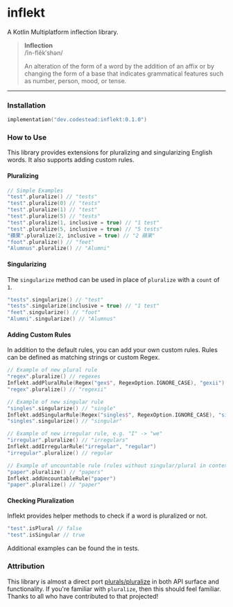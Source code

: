 # inflekt

A Kotlin Multiplatform inflection library.

> **Inflection** \
> /ĭn-flĕk′shən/
> 
> An alteration of the form of a word by the addition of an affix or by changing the form of a base that indicates grammatical features such as number, person, mood, or tense.

---

### Installation

```kotlin
implementation("dev.codestead:inflekt:0.1.0")
```

### How to Use

This library provides extensions for pluralizing and singularizing English words. It also supports
adding custom rules.

#### Pluralizing
```kotlin
// Simple Examples
"test".pluralize() // "tests"
"test".pluralize(0) // "tests"
"test".pluralize(1) // "test"
"test".pluralize(5) // "tests"
"test".pluralize(1, inclusive = true) // "1 test"
"test".pluralize(5, inclusive = true) // "5 tests"
"蘋果".pluralize(2, inclusive = true) // "2 蘋果"
"foot".pluralize() // "feet"
"Alumnus".pluralize() // "Alumni"
```

#### Singularizing

The `singularize` method can be used in place of `pluralize` with a `count` of `1`.

```kotlin
"tests".singularize() // "test"
"tests".singularize(inclusive = true) // "1 test"
"feet".singularize() // "foot"
"Alumni".singularize() // "Alumnus"
```

#### Adding Custom Rules

In addition to the default rules, you can add your own custom rules. Rules
can be defined as matching strings or custom Regex.

```kotlin
// Example of new plural rule
"regex".pluralize() // regexes
Inflekt.addPluralRule(Regex("gex$", RegexOption.IGNORE_CASE), "gexii")
"regex".pluralize() // "regexii"

// Example of new singular rule
"singles".singularize() // "single"
Inflekt.addSingularRule(Regex("singles$", RegexOption.IGNORE_CASE), "singular")
"singles".singularize() // "singular"

// Example of new irregular rule, e.g. "I" -> "we"
"irregular".pluralize() // "irregulars"
Inflekt.addIrregularRule("irregular", "regular")
"irregular".pluralize() // regular

// Example of uncountable rule (rules without singular/plural in context)
"paper".pluralize() // "papers"
Inflekt.addUncountableRule("paper")
"paper".pluralize() // "paper"
```

#### Checking Pluralization

Inflekt provides helper methods to check if a word is pluralized or not.

```kotlin
"test".isPlural // false
"test".isSingular // true
```

Additional examples can be found the in tests.

### Attribution

This library is almost a direct port [plurals/pluralize](https://github.com/plurals/pluralize) in 
both API surface and functionality. If you're familiar with `pluralize`, then this should feel 
familiar. Thanks to all who have contributed to that projected!
